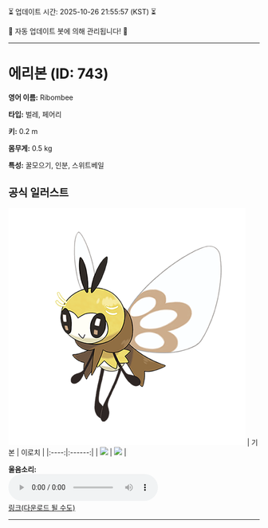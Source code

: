 
⏳ 업데이트 시간: 2025-10-26 21:55:57 (KST) ⏳

🤖 자동 업데이트 봇에 의해 관리됩니다! 🤖

---

# 에리본 (ID: 743)
**영어 이름:** Ribombee

**타입:** 벌레, 페어리

**키:** 0.2 m

**몸무게:** 0.5 kg

**특성:** 꿀모으기, 인분, 스위트베일

## 공식 일러스트
![](https://raw.githubusercontent.com/PokeAPI/sprites/master/sprites/pokemon/other/official-artwork/743.png)
| 기본 | 이로치 |
|:----:|:------:|
| <img src="http://play.pokemonshowdown.com/sprites/ani/ribombee.gif" width="200"> | <img src="http://play.pokemonshowdown.com/sprites/ani-shiny/ribombee.gif" width="200"> |

**울음소리:**<br><audio controls src="https://raw.githubusercontent.com/PokeAPI/cries/main/cries/pokemon/latest/743.ogg"></audio><br> [링크(다운로드 될 수도)](https://raw.githubusercontent.com/PokeAPI/cries/main/cries/pokemon/latest/743.ogg)


---
